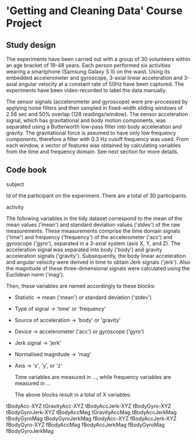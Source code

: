 'Getting and Cleaning Data' Course Project
==========================================

Study design
------------
The experiments have been carried out with a group of 30 volunteers within an age bracket of 19-48 years. Each person performed six activities wearing a smartphone (Samsung Galaxy S II) on the waist. Using its embedded accelerometer and gyroscope, 3-axial linear acceleration and 3-axial angular velocity at a constant rate of 50Hz have been captured. The experiments have been video-recorded to label the data manually.

The sensor signals (accelerometer and gyroscope) were pre-processed by applying noise filters and then sampled in fixed-width sliding windows of 2.56 sec and 50% overlap (128 readings/window). The sensor acceleration signal, which has gravitational and body motion components, was separated using a Butterworth low-pass filter into body acceleration and gravity. The gravitational force is assumed to have only low frequency components, therefore a filter with 0.3 Hz cutoff frequency was used. From each window, a vector of features was obtained by calculating variables from the time and frequency domain. See next section for more details. 


Code book
---------

subject

  Id of the participant on the experiment. There are a total of 30 participants.
  
activity

  

  The following variables in the tidy dataset correspond to the mean of the mean values ('mean') and standard deviation values ('stdev') of the raw measurements.
  These measurements comprise the time domain signals ('time') and frequency ('frequency') of the accelerometer ('acc') and gyroscope ('gyro'), separated in a 3-axial system (axis X, Y, and Z). The acceleration signal was separated into body ('body') and gravity acceleration signals ('gravity').
  Subsequently, the body linear acceleration and angular velocity were derived in time to obtain Jerk signals ('jerk'). Also the magnitude of these three-dimensional signals were calculated using the Euclidean norm ('mag').
  
  Then, these variables are named accordingly to these blocks:

+ Statistic -> mean ('mean') or standard deviation ('stdev')
+ Type of signal -> 'time' or 'frequency'
+ Source of acceleration -> 'body' or 'gravity'
+ Device -> accelerometer ('acc') or gyroscope ('gyro')
+ Jerk signal -> 'jerk'
+ Normalised magnitude -> 'mag'
+ Axis -> 'x', 'y', or 'z'

  Time variables are measured in ..., while frequency variables are measured in ...

  The above blocks result in a total of X variables:

tBodyAcc-XYZ
tGravityAcc-XYZ
tBodyAccJerk-XYZ
tBodyGyro-XYZ
tBodyGyroJerk-XYZ
tBodyAccMag
tGravityAccMag
tBodyAccJerkMag
tBodyGyroMag
tBodyGyroJerkMag
fBodyAcc-XYZ
fBodyAccJerk-XYZ
fBodyGyro-XYZ
fBodyAccMag
fBodyAccJerkMag
fBodyGyroMag
fBodyGyroJerkMag

